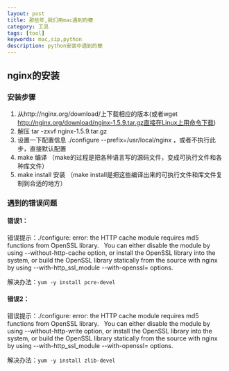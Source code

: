 ```yaml
---
layout: post
title: 那些年,我们用mac遇到的梗
category: 工具
tags: [tool]
keywords: mac,sip,python
description: python安装中遇到的梗
---
```

   
## nginx的安装   

### 安装步骤   

1. 从http://nginx.org/download/上下载相应的版本(或者wget http://nginx.org/download/nginx-1.5.9.tar.gz直接在Linux上用命令下载)   
2. 解压 tar -zxvf nginx-1.5.9.tar.gz    
3. 设置一下配置信息 ./configure --prefix=/usr/local/nginx ，或者不执行此步，直接默认配置   
4. make 编译 （make的过程是把各种语言写的源码文件，变成可执行文件和各种库文件）    
5. make install 安装 （make install是把这些编译出来的可执行文件和库文件复制到合适的地方）    

### 遇到的错误问题   

#### 错误1：   

错误提示：./configure: error: the HTTP cache module requires md5 functions
from OpenSSL library.   You can either disable the module by using
--without-http-cache option, or install the OpenSSL library into the system,
or build the OpenSSL library statically from the source with nginx by using
--with-http_ssl_module --with-openssl=<path> options.

解决办法：`yum -y install pcre-devel`  

#### 错误2：  

错误提示：./configure: error: the HTTP cache module requires md5 functions
from OpenSSL library.   You can either disable the module by using
--without-http-write option, or install the OpenSSL library into the system,
or build the OpenSSL library statically from the source with nginx by using
--with-http_ssl_module --with-openssl=<path> options.

解决办法：`yum -y install zlib-devel`


